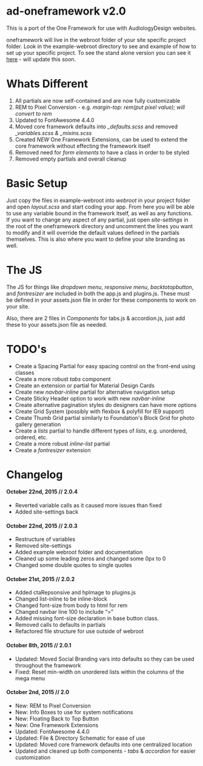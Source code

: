 # ad-oneframework v2.0
This is a port of the One Framework for use with AudiologyDesign websites.

oneframework will live in the webroot folder of your site specific project folder. Look in the example-webroot directory to see and example of how to set up your specific project.
To see the stand alone version you can see it [here](http://staging.34one.com/one-framework) - will update this soon.

# Whats Different
1. All partials are now self-contained and are now fully customizable
2. REM to Pixel Conversion - e.g. *margin-top: rem(put pixel value); will convert to rem*
3. Updated to FontAwesome 4.4.0
4. Moved core framework defaults into *_defaults.scss* and removed *_variables.scss & _mixins.scss*
5. Created *NEW* One Framework Extensions, can be used to extend the core framework without effecting the framework itself
6. Removed need for *form elements* to have a class in order to be styled
7. Removed empty partials and overall cleanup

# Basic Setup
Just copy the files in example-webroot into *webroot* in your project folder and open *layout.scss* and start coding your app. From here you will be able to use any variable bound in the framework itself, as well as any functions. If you want to change any aspect of any partial, just open *site-settings* in the root of the oneframework directory and uncomment the lines you want to modify and it will override the default values defined in the partials themselves. This is also where you want to define your site branding as well.

# The JS
The JS for things like *dropdown menu*, *responsive menu*, *backtotopbutton*, and *fontresizer* are included in both the app.js and plugins.js. These must be defined in your assets.json file in order for these components to work on your site.

Also, there are 2 files in *Components* for tabs.js & accordion.js, just add these to your assets.json file as needed.

# TODO's

* Create a Spacing Partial for easy spacing control on the front-end using classes
* Create a more robust *tabs* component
* Create an extension or partial for Material Design Cards
* Create new *navbar-inline* partial for alternative navigation setup
* Create Sticky Header option to work with new *navbar-inline*
* Create alternative pagination styles do designers can have more options
* Create Grid System (possibly with flexbox & polyfill for IE9 support)
* Create Thumb Grid partial similarly to Foundation's Block Grid for photo gallery generation
* Create a *lists* partial to handle different types of *lists*, e.g. unordered, ordered, etc.
* Create a more robust *inline-list* partial
* Create a *fontresizer* extension

# Changelog

#### October 22nd, 2015 // 2.0.4

* Reverted variable calls as it caused more issues than fixed
* Added site-settings back

#### October 22nd, 2015 // 2.0.3

* Restructure of variables
* Removed site-settings
* Added example webroot folder and documentation
* Cleaned up some leading zeros and changed some 0px to 0
* Changed some double quotes to single quotes

#### October 21st, 2015 // 2.0.2

* Added ctaRepsonsive and hpImage to plugins.js
* Changed list-inline to be inline-block
* Changed font-size from body to html for rem
* Changed navbar line 100 to include “>”
* Added missing font-size declaration in base button class.
* Removed calls to defaults in partials
* Refactored file structure for use outside of webroot

#### October 8th, 2015 // 2.0.1

* Updated: Moved Social Branding vars into defaults so they can be used throughout the framework
* Fixed: Reset min-width on unordered lists within the columns of the mega menu

#### October 2nd, 2015 // 2.0

* New: REM to Pixel Conversion
* New: Info Boxes to use for system notifications
* New: Floating Back to Top Button
* New: One Framework Extensions
* Updated: FontAwesome 4.4.0
* Updated: File & Directory Schematic for ease of use
* Updated: Moved core framework defaults into one centralized location
* Updated and cleaned up both components - *tabs* & *accordion* for easier customization

